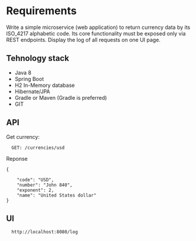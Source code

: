 # Requirements

Write a simple microservice (web application) to return currency data by its ISO_4217
alphabetic code. Its core functionality must be exposed only via REST endpoints. Display the
log of all requests on one UI page.

## Tehnology stack
* Java 8
* Spring Boot
* H2 In-Memory database
* Hibernate/JPA
* Gradle or Maven (Gradle is preferred)
* GIT

## API

Get currency:
```
  GET: /currencies/usd
```
Reponse
```
{
 
    "code": "USD",
    "number": "John 840",
    "exponent": 2,
    "name": "United States dollar"
}
```

## UI

```
  http://localhost:8080/log
```
